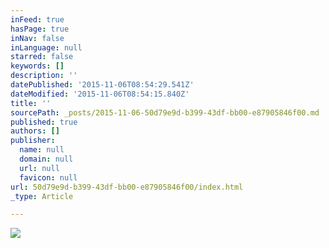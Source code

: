 ```yaml
---
inFeed: true
hasPage: true
inNav: false
inLanguage: null
starred: false
keywords: []
description: ''
datePublished: '2015-11-06T08:54:29.541Z'
dateModified: '2015-11-06T08:54:15.840Z'
title: ''
sourcePath: _posts/2015-11-06-50d79e9d-b399-43df-bb00-e87905846f00.md
published: true
authors: []
publisher:
  name: null
  domain: null
  url: null
  favicon: null
url: 50d79e9d-b399-43df-bb00-e87905846f00/index.html
_type: Article

---
```

![](https://the-grid-user-content.s3-us-west-2.amazonaws.com/79fdaa92-c66d-4764-8a94-59be4a429d70.jpg)